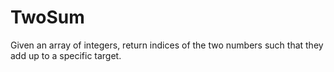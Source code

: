 # TwoSum
Given an array of integers, return indices of the two numbers such that they add up to a specific target.
